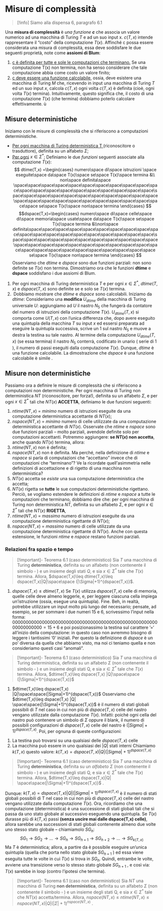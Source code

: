 # Misure di complessità
>[!info]
>Siamo alla dispensa 6, paragrafo 6.1

Una **misura di complessità** è *una funzione **c*** che associa un valore numerico ad una macchina di Turing $T$ e ad un suo input x.
$c(T,x)$ intende rappresentare il “costo” della computazione $T(x)$.
Affinché c possa essere considerata una misura di complessità, essa deve soddisfare le due seguenti proprietà, note come **assiomi di Blum**: 
1) <u>c è definita per tutte e sole le computazioni che terminano.</u> Se una computazione T(x) non termina, non ha senso considerare che tale computazione abbia come costo un valore finito; 
2) <u>c deve essere una funzione calcolabile</u>, ossia, deve esistere una macchina di Turing $M$ che, ricevendo in input una macchina di Turing $T$ ed un suo input $x$, calcola $c(T,x)$ ogni volta $c(T,x)$ è definita (cioè, ogni volta $T(x)$ termina). 
Intuitivamente, questo significa che, il costo di una computazione $T(x)$ (che termina) dobbiamo poterlo calcolare effettivamente. ù
## Misure deterministiche
Iniziamo con le misure di complessità che si riferiscono a computazioni deterministiche.
- <u>Per ogni macchina di Turing deterministica T </u> (riconoscitore o trasduttore), definita su un alfabeto $\Sigma$; 
- <u>Per ogni</u> $x\in\Sigma^*$; 
Definiamo le due *funzioni* seguenti associate alla computazione $T(x)$: 																					
$$
dtime(T,x) =\begin{cases} 
numero\space di\space istruzioni \space eseguite\space da\space T(x)\space se\space T(x)\space termina &\\
non\space definita\space \space\space\space\space\space\space\space\space\space\space\space\space\space\space\space\space\space\space\space\space\space\space\space\space\space\space\space\space\space\space\space\space\space\space\space\space\space\space\space\space\space\space\space\space se\space T(x)\space non\space termina
\end{cases} $$
$$dspace(T,x)=\begin{cases}
numero\space di\space celle\space di\space memoria\space usate\space da\space T(x)\space se\space T(x)\space termina &\\non\space definita\space\space\space\space\space\space\space\space\space\space\space\space\space\space\space\space\space\space\space\space\space\space\space\space\space\space\space\space\space\space\space\space\space\space\space\space\space\space\space\space\space\space\space\space\space\space\space\space\space\space\space\space se\space T(x)\space non\space termina
\end{cases}
$$
Osserviamo che $dtime$ e $dspace$ sono due funzioni parziali: non sono definite se $T(x)$ non termina.
Dimostriamo ora che le funzioni **dtime** e **dspace** soddisfano i due assiomi di Blum. 
1) Per ogni macchina di Turing deterministica $T$ e per ogni $x\in\Sigma^*$, $dtime(T,x)$ e $dspace(T,x)$ sono definite se e solo se $T(x)$ termina. 
2)  Dobbiamo mostrare che $dtime$ e $dspace$ sono calcolabili. 
Iniziamo da $dtime$:
Consideriamo una **modifica** $U_{dtime}$ della macchina di Turing universale $U$: 
aggiungiamo ad $U$ il nastro $N_5$ che fungerà da contatore del numero di istruzioni della computazione $T(x)$.
$U_{dtime}(T,x)$ si comporta come $U(T,x)$ con l’unica differenza che, dopo avere eseguito una quintupla della macchina $T$ su input $x$ ed essersi preparata ad eseguire la quintupla successiva, scrive un 1 sul nastro $N_5$ e muove a destra la testina su tale nastro. 
Al termine della computazione $U_{dtime}(T,x)$ (se essa termina) il nastro $N_5$ conterrà, codificato in unario ( serie di 1 ), il numero di passi eseguiti dalla computazione $T(x)$. Dunque, $dtime$ è una funzione calcolabile. 
La dimostrazione che $dspace$ è una funzione calcolabile è simile .
## Misure non deterministiche
Passiamo ora a definire  le misure di complessità che si riferiscono a computazioni non deterministiche. Per ogni macchina di Turing non deterministica $NT$ (riconoscitore, per forza!), definita su un alfabeto $\Sigma$, e per ogni $x\in\Sigma^*$ tali che $NT(x)$ **ACCETTA**, definiamo le due funzioni seguenti: 
1. $ntime(NT,x)$ = *minimo* numero di istruzioni eseguite da una computazione deterministica accettante di  $NT(x)$; 
2. $nspace(NT,x)$ = *minimo* numero di celle utilizzate da una computazione deterministica accettante di $NT(x)$.
Osservate che $ntime$ e $nspace$ sono due funzioni parziali – molto parziali, avendole definite solo per computazioni accettanti.
Potremmo aggiungere: **se $NT(x)$ non accetta**, anche quando $NT(x)$ termina, allora:
1. $ntime(NT,x)$ non è definita;
2. $nspace(NT,x)$ non è definita.
Ma perché, nella definizione di $ntime$ e $nspace$ si parla di  computazioni che “accettano” invece che di computazioni che “terminano”?
Ve la ricordate quell'asimmetria nelle definizioni di accettazione e di rigetto di una macchina non deterministica?
1. $NT(x)$ accetta se *esiste* una sua computazione deterministica che accetta;
2. $NT(x)$ rigetta se **tutte** le sue computazioni deterministiche rigettano.
Perciò, se vogliamo estendere le definizioni di $ntime$ e $nspace$ a tutte le computazioni che terminano, dobbiamo dire che: per ogni macchina di Turing non deterministica $NT$, definita su un alfabeto $\Sigma$, e per ogni $x\in\Sigma^*$ tali che $NT(x)$ **RIGETTA**, 
1. $ntime(NT,x)$ = *massimo* numero di istruzioni eseguite da una computazione deterministica rigettante di $NT(x)$; 
2. $nspace(NT,x)$ = *massimo* numero di celle utilizzate da una computazione deterministica rigettante di $NT(x)$.
Anche con questa estensione, le funzioni $ntime$ e $nspace$ restano funzioni parziali.
### Relazioni fra spazio e tempo
>[!important]- Teorema 6.1 (caso deterministico) 
>Sia $T$ una macchina di Turing **deterministica**, definita su un alfabeto  (non contenente il simbolo $\square$ ) e un insieme degli stati $Q$, e sia $x\in\Sigma^*$  tale che $T(x)$ termina. Allora,
>$dspace(T,x)\leq dtime(T,x)\leq dspace(T,x)|Q|\space\space (|\Sigma|+1)^{dspace(T,x)}$. 

1) $dspace(T,x)\leq dtime(T,x)$
Se $T(x)$ utilizza $dspace(T,x)$ celle di memoria, quelle celle deve almeno leggerle, e, per leggere ciascuna cella impiega un’istruzione (ossia, esegue una quintupla). Fine.
Beh, in realtà, potrebbe utilizzare un input molto più lungo del necessario; pensate, ad esempio, se per sommare i due numeri 15 e 6, scrivessimo l’input nella forma: $00000000000000000000000000000000000000000000000000000000000000000=15+6$ e poi posizionassimo la testina sul carattere ’=‘ all’inizio della computazione: in questo caso non avremmo bisogno di leggere i tantissimi ‘0’ iniziali. Per questo la definizione di $dspace$ è un po’ diversa da quella che abbiamo visto, ma noi ci teniamo quella e non consideriamo questi casi “anomali”.
>[!important]- Teorema 6.1 (caso deterministico)
>Sia $T$ una macchina di Turing deterministica, definita su un alfabeto $\Sigma$ (non contenente il simbolo $\square$ ) e un insieme degli stati Q, e sia $x\in\Sigma^*$ tale che $T(x)$ termina. Allora,
>$dtime(T,x)\leq dspace(T,x) |Q|\space\space (|\Sigma|+1)^{dspace(T,x)}$
1)  $dtime(T,x)\leq dspace(T,x) |Q|\space\space(|Sigma|+1)^{dspace(T,x)}$
Osserviamo che $dtime(T,x)\leq dspace(T,x) |Q| \space\space(|\Sigma|+1)^{dspace(T,x)}$  è il numero di stati globali possibili di $T$ nel caso in cui non più di $dspace(T,x)$ celle del nastro vengano utilizzate dalla computazione $T(x)$.
Infatti: 
poiché ogni cella del nastro può contenere un simbolo di $\Sigma$ oppure il blank, il numero di possibili configurazioni di $dspace(T,x)$ celle del nastro è $(|Sigma|+1)^{dspace(T,x)}$.
Poi, per ognuna di queste configurazioni:
1. La testina può trovarsi su una qualsiasi delle $dspace(T,x)$ celle
2. La macchina può essere in uno qualsiasi dei $|Q|$ stati interni
Chiamiamo $k(T,x)$ questo valore: $k(T,x) = dspace(T,x)|Q|(|Sigma|+1)^{dspace(T,x)}$ 
>[!important]-  Teorema 6.1 (caso deterministico)
>Sia $T$ una macchina di Turing **deterministica**, definita su un *alfabeto* $\Sigma$ (non contenente il simbolo $\square$ ) e un insieme degli stati Q, e sia $x\in\Sigma^*$ tale che $T(x)$ termina. Allora,
> $dtime(T,x)\leq dspace(T,x)|Q| \space\space(|\Sigma|+1)^{dspace(T,x)}$ . 

Dunque: $k(T,x) = dspace(T,x)|Q|(|Sigma|+1)^{dspace(T,x)}$ è il numero di stati globali possibili di T nel caso in cui non più di $dspace(T,x)$ celle del nastro vengano utilizzate dalla computazione $T(x)$.
Ora, ricordiamo che una computazione (deterministica) è una successione di stati globali tali che si passa da uno stato globale al successivo eseguendo una quintupla.
Se $T(x)$ durasse più di $k(T,x)$ passi **(senza uscire mai dalle dspace(T,x) celle)**, allora sarebbe una successioni di stati globali contenente almeno due volte uno stesso stato globale – chiamiamolo $SG_h$: $$SG_1\rightarrow SG_2\rightarrow...\rightarrow SG_h\rightarrow SG_{h+1}\rightarrow SG_{h+2}\rightarrow ...\rightarrow SG_{k(T,x)}$$
Ma $T$ è deterministica; allora, a partire da  è possibile eseguire un’unica quintupla (quella che porta nello stato globale $SG_{h+1}$ ) ed essa viene eseguita tutte le volte in cui $T(x)$ si trova in $SG_h$. Quindi, entrambe le volte, avviene una transizione verso lo stesso stato globale $SG_{h+1}$ , e così via: $T(x)$ sarebbe in loop (contro l’ipotesi che termina).
>[!important]- Teorema 6.1 (caso non deterministico) 
>Sia $NT$ una macchina di Turing **non deterministica**, definita su un alfabeto $\Sigma$ (non contenente il simbolo $\square$ ) e un insieme degli stati Q, e sia $x\in\Sigma^*$ tale che $NT(x)$ accetta/termina. Allora,
>$nspace(NT,x)\leq ntime(NT,x)\leq nspace(NT,x)|Q|(|\Sigma|+1)^{nspace(NT,x)}$ .

